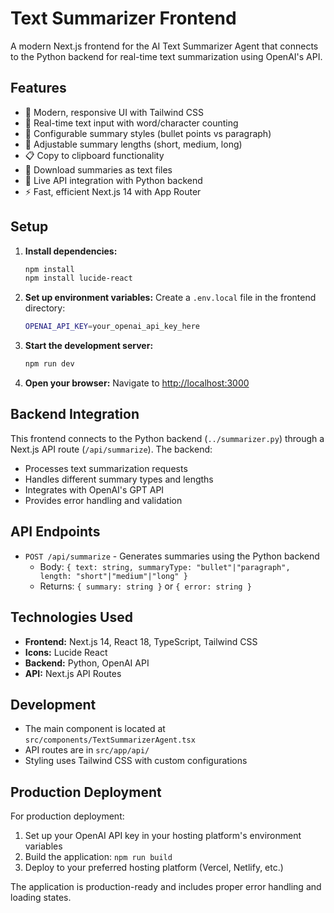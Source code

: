 # Text Summarizer Frontend

A modern Next.js frontend for the AI Text Summarizer Agent that connects to the Python backend for real-time text summarization using OpenAI's API.

## Features

- 🎨 Modern, responsive UI with Tailwind CSS
- 📝 Real-time text input with word/character counting
- 🔧 Configurable summary styles (bullet points vs paragraph)
- 📏 Adjustable summary lengths (short, medium, long)
- 📋 Copy to clipboard functionality
- 💾 Download summaries as text files
- 🔗 Live API integration with Python backend
- ⚡ Fast, efficient Next.js 14 with App Router

## Setup

1. **Install dependencies:**
   ```bash
   npm install
   npm install lucide-react
   ```

2. **Set up environment variables:**
   Create a `.env.local` file in the frontend directory:
   ```bash
   OPENAI_API_KEY=your_openai_api_key_here
   ```

3. **Start the development server:**
   ```bash
   npm run dev
   ```

4. **Open your browser:**
   Navigate to [http://localhost:3000](http://localhost:3000)

## Backend Integration

This frontend connects to the Python backend (`../summarizer.py`) through a Next.js API route (`/api/summarize`). The backend:

- Processes text summarization requests
- Handles different summary types and lengths
- Integrates with OpenAI's GPT API
- Provides error handling and validation

## API Endpoints

- `POST /api/summarize` - Generates summaries using the Python backend
  - Body: `{ text: string, summaryType: "bullet"|"paragraph", length: "short"|"medium"|"long" }`
  - Returns: `{ summary: string }` or `{ error: string }`

## Technologies Used

- **Frontend:** Next.js 14, React 18, TypeScript, Tailwind CSS
- **Icons:** Lucide React
- **Backend:** Python, OpenAI API
- **API:** Next.js API Routes

## Development

- The main component is located at `src/components/TextSummarizerAgent.tsx`
- API routes are in `src/app/api/`
- Styling uses Tailwind CSS with custom configurations

## Production Deployment

For production deployment:

1. Set up your OpenAI API key in your hosting platform's environment variables
2. Build the application: `npm run build`
3. Deploy to your preferred hosting platform (Vercel, Netlify, etc.)

The application is production-ready and includes proper error handling and loading states.
